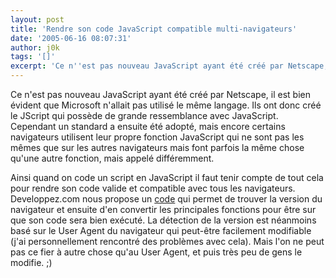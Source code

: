 ```yaml
---
layout: post
title: 'Rendre son code JavaScript compatible multi-navigateurs'
date: '2005-06-16 08:07:31'
author: j0k
tags: '[]'
excerpt: 'Ce n''est pas nouveau JavaScript ayant été créé par Netscape, il est bien évident que Microsoft n''allait pas utilisé le même langage. Ils ont donc créé le JScript qui possède de grande ressemblance avec JavaScript.   Cependant un standard a ensuite été adopté, mais encore certains navigateurs utilisent leur propre fonction JavaScript qui ne sont pas les mêmes que sur les      ...'
---
```


Ce n'est pas nouveau JavaScript ayant été créé par Netscape, il est bien évident que Microsoft n'allait pas utilisé le même langage. Ils ont donc créé le JScript qui possède de grande ressemblance avec JavaScript.   Cependant un standard a ensuite été adopté, mais encore certains navigateurs utilisent leur propre fonction JavaScript qui ne sont pas les mêmes que sur les autres navigateurs mais font parfois la même chose qu'une autre fonction, mais appelé différemment.

Ainsi quand on code un script en JavaScript il faut tenir compte de tout cela pour rendre son code valide et compatible avec tous les navigateurs. Developpez.com nous propose un [code](http://ditch.developpez.com/javascript/compatibilite/) qui permet de trouver la version du navigateur et ensuite d'en convertir les principales fonctions pour être sur que son code sera bien exécuté.   La détection de la version est néanmoins basé sur le User Agent du navigateur qui peut-être facilement modifiable (j'ai personnellement rencontré des problèmes avec cela). Mais l'on ne peut pas ce fier à autre chose qu'au User Agent, et puis très peu de gens le modifie. ;)
